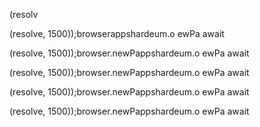 
                
(resolv

                        

(resolve, 1500));browserappshardeum.o
ewPa
                        await

(resolve, 1500));browser.newPappshardeum.o
ewPa
                        await

(resolve, 1500));browser.newPappshardeum.o
ewPa
                        await

(resolve, 1500));browser.newPappshardeum.o
ewPa
                        await

(resolve, 1500));browser.newPappshardeum.o
ewPa
                        await

